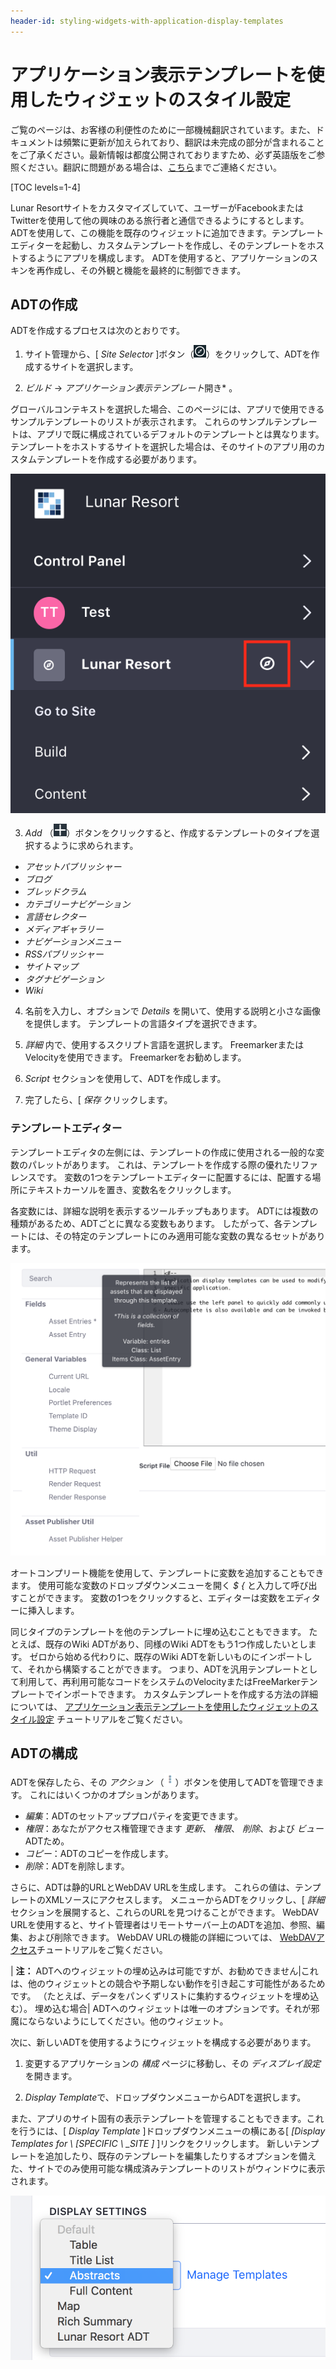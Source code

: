 ```yaml
---
header-id: styling-widgets-with-application-display-templates
---
```


# アプリケーション表示テンプレートを使用したウィジェットのスタイル設定

<p class="alert alert-info"><span class="wysiwyg-color-blue120">ご覧のページは、お客様の利便性のために一部機械翻訳されています。また、ドキュメントは頻繁に更新が加えられており、翻訳は未完成の部分が含まれることをご了承ください。最新情報は都度公開されておりますため、必ず英語版をご参照ください。翻訳に問題がある場合は、<a href="mailto:support-content-jp@liferay.com">こちら</a>までご連絡ください。</span></p>

[TOC levels=1-4]

Lunar Resortサイトをカスタマイズしていて、ユーザーがFacebookまたはTwitterを使用して他の興味のある旅行者と通信できるようにするとします。 ADTを使用して、この機能を既存のウィジェットに追加できます。テンプレートエディターを起動し、カスタムテンプレートを作成し、そのテンプレートをホストするようにアプリを構成します。 ADTを使用すると、アプリケーションのスキンを再作成し、その外観と機能を最終的に制御できます。

## ADTの作成

ADTを作成するプロセスは次のとおりです。

1.  サイト管理から、[ *Site Selector* ]ボタン（![Compass](../../../../../images/icon-compass.png)）をクリックして、ADTを作成するサイトを選択します。

2.  *ビルド* → *アプリケーション表示テンプレート*開き* 。</p></li> </ol>

グローバルコンテキストを選択した場合、このページには、アプリで使用できるサンプルテンプレートのリストが表示されます。 これらのサンプルテンプレートは、アプリで既に構成されているデフォルトのテンプレートとは異なります。 テンプレートをホストするサイトを選択した場合は、そのサイトのアプリ用のカスタムテンプレートを作成する必要があります。

![図1：[サイトの管理]ドロップダウンメニューでは、アプリケーションの表示テンプレートが存在するコンテキストを選択できます。](../../../../../images/context-selector.png)

3.  *Add* （![Add](../../../../../images/icon-add-app.png)）ボタンをクリックすると、作成するテンプレートのタイプを選択するように求められます。

<!-- end list -->

  - *アセットパブリッシャー*
  - *ブログ*
  - *ブレッドクラム*
  - *カテゴリーナビゲーション*
  - *言語セレクター*
  - *メディアギャラリー*
  - *ナビゲーションメニュー*
  - *RSSパブリッシャー*
  - *サイトマップ*
  - *タグナビゲーション*
  - *Wiki*

<!-- end list -->

4.  名前を入力し、オプションで *Details* を開いて、使用する説明と小さな画像を提供します。 テンプレートの言語タイプを選択できます。

5.  *詳細* 内で、使用するスクリプト言語を選択します。 FreemarkerまたはVelocityを使用できます。 Freemarkerをお勧めします。

6.  *Script* セクションを使用して、ADTを作成します。

7.  完了したら、[ *保存* クリックします。

### テンプレートエディター

テンプレートエディタの左側には、テンプレートの作成に使用される一般的な変数のパレットがあります。 これは、テンプレートを作成する際の優れたリファレンスです。 変数の1つをテンプレートエディターに配置するには、配置する場所にテキストカーソルを置き、変数名をクリックします。

各変数には、詳細な説明を表示するツールチップもあります。 ADTには複数の種類があるため、ADTごとに異なる変数もあります。 したがって、各テンプレートには、その特定のテンプレートにのみ適用可能な変数の異なるセットがあります。

![図2：Liferayは、ADTをカスタマイズするための多目的なスクリプトエディターを提供します。](../../../../../images/adt-script-editor.png)

オートコンプリート機能を使用して、テンプレートに変数を追加することもできます。 使用可能な変数のドロップダウンメニューを開く *$ {* と入力して呼び出すことができます。 変数の1つをクリックすると、エディターは変数をエディターに挿入します。

同じタイプのテンプレートを他のテンプレートに埋め込むこともできます。 たとえば、既存のWiki ADTがあり、同様のWiki ADTをもう1つ作成したいとします。 ゼロから始める代わりに、既存のWiki ADTを新しいものにインポートして、それから構築することができます。 つまり、ADTを汎用テンプレートとして利用して、再利用可能なコードをシステムのVelocityまたはFreeMarkerテンプレートでインポートできます。 カスタムテンプレートを作成する方法の詳細については、 [アプリケーション表示テンプレートを使用したウィジェットのスタイル設定](/docs/7-1/user/-/knowledge_base/u/styling-widgets-with-application-display-templates) チュートリアルをご覧ください。

## ADTの構成

ADTを保存したら、その *アクション* （![Actions](../../../../../images/icon-actions.png)）ボタンを使用してADTを管理できます。 これにはいくつかのオプションがあります。

  - *編集*：ADTのセットアッププロパティを変更できます。
  - *権限*：あなたがアクセス権管理できます *更新*、 *権限*、 *削除*、および *ビュー* ADTため。
  - *コピー*：ADTのコピーを作成します。
  - *削除*：ADTを削除します。

さらに、ADTは静的URLとWebDAV URLを生成します。 これらの値は、テンプレートのXMLソースにアクセスします。 メニューからADTをクリックし、[ *詳細* セクションを展開すると、これらのURLを見つけることができます。 WebDAV URLを使用すると、サイト管理者はリモートサーバー上のADTを追加、参照、編集、および削除できます。 WebDAV URLの機能の詳細については、 [WebDAVアクセス](/docs/7-1/user/-/knowledge_base/u/desktop-access-to-documents-and-media)チュートリアルをご覧ください。

| **注：** ADTへのウィジェットの埋め込みは可能ですが、お勧めできません|これは、他のウィジェットとの競合や予期しない動作を引き起こす可能性があるためです。 （たとえば、データをパンくずリストに集約するウィジェットを埋め込む）。 埋め込む場合| ADTへのウィジェットは唯一のオプションです。それが邪魔にならないようにしてください。他のウィジェット。

次に、新しいADTを使用するようにウィジェットを構成する必要があります。

1.  変更するアプリケーションの *構成* ページに移動し、その *ディスプレイ設定*を開きます。

2.  *Display Template*で、ドロップダウンメニューからADTを選択します。

また、アプリのサイト固有の表示テンプレートを管理することもできます。これを行うには、[ *Display Template* ]ドロップダウンメニューの横にある[ *[Display Templates for \ [SPECIFIC \ _SITE \]* ]リンクをクリックします。 新しいテンプレートを追加したり、既存のテンプレートを編集したりするオプションを備えた、サイトでのみ使用可能な構成済みテンプレートのリストがウィンドウに表示されます。

![図3：アプリの*構成*メニューで、使用可能なADTを編集および管理できます。](../../../../../images/adt-configuration.png)
